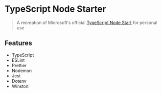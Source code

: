 # TypeScript Node Starter
> A recreation of Microsoft's official [TypeScript Node Start](https://github.com/microsoft/TypeScript-Node-Starter) for personal use

## Features
- TypeScript
- ESLint
- Prettier
- Nodemon
- Jest
- Dotenv
- Winston